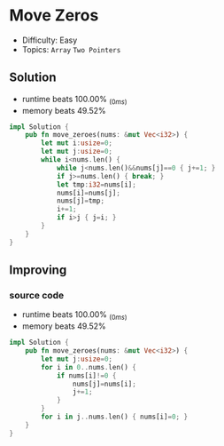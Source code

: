 # Move Zeros
- Difficulty: Easy
- Topics: `Array` `Two Pointers`

## Solution
- runtime beats 100.00% $_{(0ms)}$
- memory beats 49.52%
``` rust
impl Solution {
    pub fn move_zeroes(nums: &mut Vec<i32>) {
        let mut i:usize=0;
        let mut j:usize=0;
        while i<nums.len() {
            while j<nums.len()&&nums[j]==0 { j+=1; }
            if j>=nums.len() { break; }
            let tmp:i32=nums[i];
            nums[i]=nums[j];
            nums[j]=tmp;
            i+=1;
            if i>j { j=i; }
        }
    }
}
```

## Improving
### source code
- runtime beats 100.00% $_{(0ms)}$
- memory beats 49.52%
``` rust
impl Solution {
    pub fn move_zeroes(nums: &mut Vec<i32>) {
        let mut j:usize=0;
        for i in 0..nums.len() {
            if nums[i]!=0 {
                nums[j]=nums[i];
                j+=1;
            }
        }
        for i in j..nums.len() { nums[i]=0; }
    }
}
```